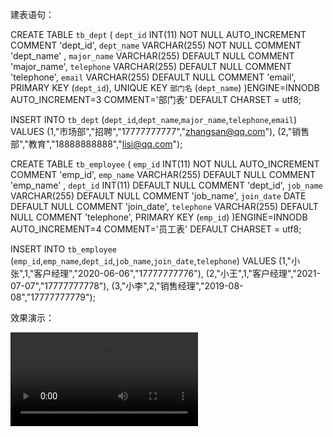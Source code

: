 建表语句：

CREATE TABLE `tb_dept` (
`dept_id` INT(11) NOT NULL AUTO_INCREMENT COMMENT  'dept_id',
`dept_name` VARCHAR(255) NOT NULL COMMENT 'dept_name' ,
`major_name` VARCHAR(255) DEFAULT NULL COMMENT  'major_name',
`telephone` VARCHAR(255) DEFAULT NULL COMMENT  'telephone',
`email` VARCHAR(255) DEFAULT NULL COMMENT  'email',
PRIMARY KEY (`dept_id`),
UNIQUE KEY `部门名` (`dept_name`)
)ENGINE=INNODB AUTO_INCREMENT=3 COMMENT='部门表' DEFAULT CHARSET = utf8;


INSERT INTO `tb_dept`
(`dept_id`,`dept_name`,`major_name`,`telephone`,`email`)
VALUES
(1,"市场部","招聘","17777777777","zhangsan@qq.com"),
(2,"销售部","教育","18888888888","lisi@qq.com");


CREATE TABLE `tb_employee` (
`emp_id` INT(11) NOT NULL AUTO_INCREMENT COMMENT  'emp_id',
`emp_name` VARCHAR(255) DEFAULT NULL COMMENT 'emp_name' ,
`dept_id` INT(11) DEFAULT NULL COMMENT  'dept_id',
`job_name` VARCHAR(255) DEFAULT NULL COMMENT  'job_name',
`join_date` DATE DEFAULT NULL COMMENT  'join_date',
`telephone` VARCHAR(255) DEFAULT NULL COMMENT  'telephone',
PRIMARY KEY (`emp_id`)
)ENGINE=INNODB AUTO_INCREMENT=4 COMMENT='员工表' DEFAULT CHARSET = utf8;


INSERT INTO `tb_employee`
(`emp_id`,`emp_name`,`dept_id`,`job_name`,`join_date`,`telephone`)
VALUES
(1,"小张",1,"客户经理","2020-06-06","17777777776"),
(2,"小王",1,"客户经理","2021-07-07","17777777778"),
(3,"小李",2,"销售经理","2019-08-08","17777777779");

效果演示：

![Watch the video](https://github.com/AlxMan/managementSystem/blob/master/src/main/webapp/img/2021.02.28.02.43.mp4)
